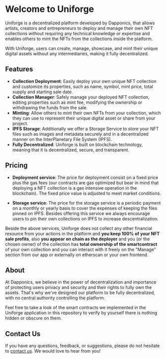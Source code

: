 # Welcome to Uniforge

Uniforge is a decentralized platform developed by Dapponics, that allows artists, creators and entrepreneurs to deploy and manage their own NFT collections without requiring any technical knowledge or expertise and enables others to mint the NFTs from the collections inside the platform. 

With Uniforge, users can create, manage, showcase, and mint their unique digital assets without any intermediaries, making it fully decentralized.

## Features
-   **Collection Deployment**: Easily deploy your own unique NFT collection and customize its properties, such as name, symbol, mint price, total supply and starting sale date.
-   **Collection Manager**: Safely manage your deployed NFT collection, editing properties such as mint fee, modifying the ownership or withdrawing the funds from the sale.
-   **Minting**: Allow others to mint their own NFTs from your collection, which they can use to represent their unique digital asset or share from your project.
-   **IPFS Storage**: Additionally we offer a Storage Service to store your NFT files such as images and metadata securely and in a decentralized manner on the InterPlanetary File System (IPFS).
-   **Fully Decentralized**: Uniforge is built on blockchain technology, meaning that it is decentralized, secure, and transparent.

## Pricing
-   **Deployment service**: The price for deployment consist on a fixed price plus the gas fees (our contracts are gas optimized but bear in mind that deploying a NFT collection is a gas intensive operation in the blockchain). The fixed price value is adjusted to meet market conditions.

-   **Storage service**: The price for the storage service is a periodic payment on a monthly or yearly basis to cover the expenses of keeping the files pinned on IPFS. Besides offering this service we always encourage users to pin their own collections on IPFS to increase descentralization.

Beside the above services, Uniforge does not collect any other financial resource from your actions in the platform and **you keep 100% of your NFT sale profits**, also **you appear on chain as the deployer** and you (or the chosen owner) of the collection has **total ownership of the smartcontract** of your own collection and you can interact with it freely on the "Manage" section from our app or externally on etherscan or your own frontend.

## About
At Dapponics, we believe in the power of decentralization and importance of protecting users privacy and security and their rights to fully own the assets. That's why we've designed our platform to be fully decentralized, with no central authority controlling the platform.

Feel free to take a look of the smart contracts we implemented in the Uniforge application in this repository to verify by yourself there is nothing hidden or obscure on them.

## Contact Us
If you have any questions, feedback, or suggestions, please do not hesitate to [contact us](https://dapponics.io/). We would love to hear from you!
